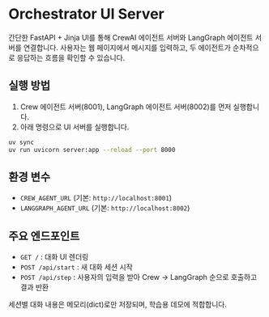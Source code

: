 # Orchestrator UI Server

간단한 FastAPI + Jinja UI를 통해 CrewAI 에이전트 서버와 LangGraph 에이전트 서버를 연결합니다. 사용자는 웹 페이지에서 메시지를 입력하고, 두 에이전트가 순차적으로 응답하는 흐름을 확인할 수 있습니다.

## 실행 방법
1. Crew 에이전트 서버(8001), LangGraph 에이전트 서버(8002)를 먼저 실행합니다.
2. 아래 명령으로 UI 서버를 실행합니다.
```bash
uv sync
uv run uvicorn server:app --reload --port 8000
```

## 환경 변수
- `CREW_AGENT_URL` (기본: `http://localhost:8001`)
- `LANGGRAPH_AGENT_URL` (기본: `http://localhost:8002`)

## 주요 엔드포인트
- `GET /` : 대화 UI 렌더링
- `POST /api/start` : 새 대화 세션 시작
- `POST /api/step` : 사용자의 입력을 받아 Crew → LangGraph 순으로 호출하고 결과 반환

세션별 대화 내용은 메모리(dict)로만 저장되며, 학습용 데모에 적합합니다.
